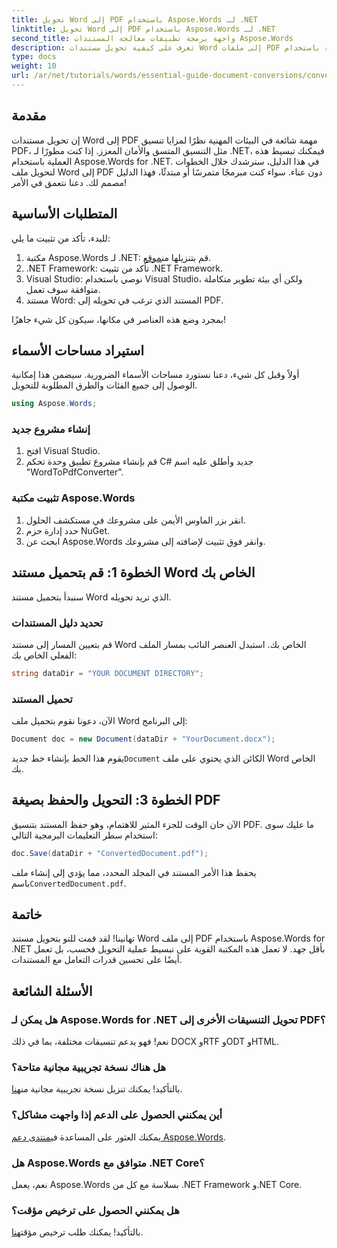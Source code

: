 ```yaml
---
title: تحويل Word إلى PDF باستخدام Aspose.Words لـ .NET
linktitle: تحويل Word إلى PDF باستخدام Aspose.Words لـ .NET
second_title: واجهة برمجة تطبيقات معالجة المستندات Aspose.Words
description: تعرف على كيفية تحويل مستندات Word إلى ملفات PDF بسهولة باستخدام Aspose.Words for .NET. يغطي هذا البرنامج التعليمي خطوة بخطوة المتطلبات الأساسية وإعداد المشروع وتنفيذ التعليمات البرمجية.
type: docs
weight: 10
url: /ar/net/tutorials/words/essential-guide-document-conversions/convert-word-to-pdf/
---
```

## مقدمة

إن تحويل مستندات Word إلى PDF مهمة شائعة في البيئات المهنية نظرًا لمزايا تنسيق PDF، مثل التنسيق المتسق والأمان المعزز. إذا كنت مطورًا لـ .NET، فيمكنك تبسيط هذه العملية باستخدام Aspose.Words for .NET. في هذا الدليل، سنرشدك خلال الخطوات لتحويل ملف Word إلى PDF دون عناء. سواء كنت مبرمجًا متمرسًا أو مبتدئًا، فهذا الدليل مصمم لك. دعنا نتعمق في الأمر!

## المتطلبات الأساسية

للبدء، تأكد من تثبيت ما يلي:

1.  مكتبة Aspose.Words لـ .NET: قم بتنزيلها من[موقع](https://releases.aspose.com/words/net/).
2. .NET Framework: تأكد من تثبيت .NET Framework.
3. Visual Studio: نوصي باستخدام Visual Studio، ولكن أي بيئة تطوير متكاملة متوافقة سوف تعمل.
4. مستند Word: المستند الذي ترغب في تحويله إلى PDF.

بمجرد وضع هذه العناصر في مكانها، سيكون كل شيء جاهزًا!

## استيراد مساحات الأسماء

أولاً وقبل كل شيء، دعنا نستورد مساحات الأسماء الضرورية. سيضمن هذا إمكانية الوصول إلى جميع الفئات والطرق المطلوبة للتحويل.

```csharp
using Aspose.Words;
```

### إنشاء مشروع جديد

1. افتح Visual Studio.
2. قم بإنشاء مشروع تطبيق وحدة تحكم C# جديد وأطلق عليه اسم "WordToPdfConverter".

### تثبيت مكتبة Aspose.Words

1. انقر بزر الماوس الأيمن على مشروعك في مستكشف الحلول.
2. حدد إدارة حزم NuGet.
3. ابحث عن Aspose.Words وانقر فوق تثبيت لإضافته إلى مشروعك.

## الخطوة 1: قم بتحميل مستند Word الخاص بك

سنبدأ بتحميل مستند Word الذي تريد تحويله.

### تحديد دليل المستندات

قم بتعيين المسار إلى مستند Word الخاص بك. استبدل العنصر النائب بمسار الملف الفعلي الخاص بك:

```csharp
string dataDir = "YOUR DOCUMENT DIRECTORY";
```

### تحميل المستند

الآن، دعونا نقوم بتحميل ملف Word إلى البرنامج:

```csharp
Document doc = new Document(dataDir + "YourDocument.docx");
```

 يقوم هذا الخط بإنشاء خط جديد`Document` الكائن الذي يحتوي على ملف Word الخاص بك.

## الخطوة 3: التحويل والحفظ بصيغة PDF

الآن حان الوقت للجزء المثير للاهتمام، وهو حفظ المستند بتنسيق PDF. ما عليك سوى استخدام سطر التعليمات البرمجية التالي:

```csharp
doc.Save(dataDir + "ConvertedDocument.pdf");
```

 يحفظ هذا الأمر المستند في المجلد المحدد، مما يؤدي إلى إنشاء ملف باسم`ConvertedDocument.pdf`.

## خاتمة

تهانينا! لقد قمت للتو بتحويل مستند Word إلى ملف PDF باستخدام Aspose.Words for .NET بأقل جهد. لا تعمل هذه المكتبة القوية على تبسيط عملية التحويل فحسب، بل تعمل أيضًا على تحسين قدرات التعامل مع المستندات. 

## الأسئلة الشائعة

### هل يمكن لـ Aspose.Words for .NET تحويل التنسيقات الأخرى إلى PDF؟

نعم! فهو يدعم تنسيقات مختلفة، بما في ذلك DOCX وRTF وODT وHTML.

### هل هناك نسخة تجريبية مجانية متاحة؟

 بالتأكيد! يمكنك تنزيل نسخة تجريبية مجانية من[هنا](https://releases.aspose.com/).

### أين يمكنني الحصول على الدعم إذا واجهت مشاكل؟

 يمكنك العثور على المساعدة في[منتدى دعم Aspose.Words](https://forum.aspose.com/c/words/8).

### هل Aspose.Words متوافق مع .NET Core؟

نعم، يعمل Aspose.Words بسلاسة مع كل من .NET Framework و.NET Core.

### هل يمكنني الحصول على ترخيص مؤقت؟

 بالتأكيد! يمكنك طلب ترخيص مؤقت[هنا](https://purchase.conholdate.com/temporary-license/).